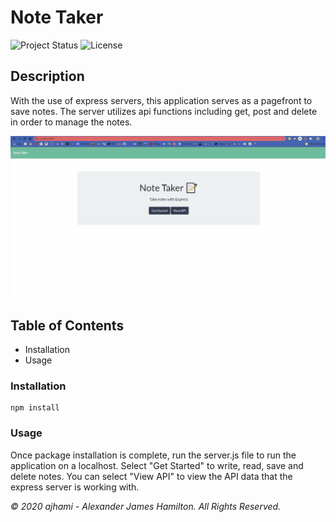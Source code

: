 # Note Taker

![Project Status](https://img.shields.io/badge/status-ready-green)
![License](https://img.shields.io/badge/License-mit-blue)

## Description
With the use of express servers, this application serves as a pagefront to save notes. The server utilizes api functions including get, post and delete in order to manage the notes.

![application gif](https://github.com/ajhami/note_taker/blob/master/public/assets/images/notetaker.gif)


## Table of Contents
- Installation
- Usage

### Installation
```git
npm install
```
### Usage
Once package installation is complete, run the server.js file to run the application on a localhost. Select "Get Started" to write, read, save and delete notes. You can select "View API" to view the API data that the express server is working with.


*© 2020 ajhami - Alexander James Hamilton. All Rights Reserved.*
